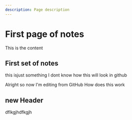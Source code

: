 ```yaml
---
description: Page description
---
```


# First page of notes

This is the content

## First set of notes

this isjust something I dont know how this will look in github

Alright so now I'm editing from GitHub How does this work

## new Header

dflkgjhdfkgjh

